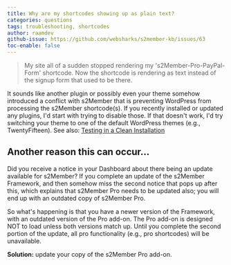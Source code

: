 ```yaml
---
title: Why are my shortcodes showing up as plain text?
categories: questions
tags: troubleshooting, shortcodes
author: raamdev
github-issue: https://github.com/websharks/s2member-kb/issues/63
toc-enable: false
---
```


> My site all of a sudden stopped rendering my 's2Member-Pro-PayPal-Form' shortcode. Now the shortcode is rendering as text instead of the signup form that used to be there.

It sounds like another plugin or possibly even your theme somehow introduced a conflict with s2Member that is preventing WordPress from processing the s2Member shortcode(s). If you recently installed or updated any plugins, I'd start with trying to disable those. If that doesn't work, I'd try switching your theme to one of the default WordPress themes (e.g., TwentyFifteen). See also: [Testing in a Clean Installation](https://github.com/websharks/s2member-kb/issues/81)

## Another reason this can occur...

Did you receive a notice in your Dashboard about there being an update available for s2Member? If you complete an update of the s2Member Framework, and then somehow miss the second notice that pops up after this, which explains that s2Member Pro needs to be updated also; you will end up with an outdated copy of s2Member Pro.

So what's happening is that you have a newer version of the Framework, with an outdated version of the Pro add-on. The Pro add-on is designed NOT to load unless both versions match up. Until you complete the second portion of the update, all pro functionality (e.g., pro shortcodes) will be unavailable.

**Solution:** update your copy of the s2Member Pro add-on.
